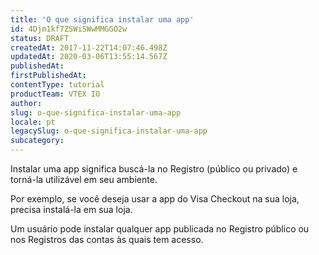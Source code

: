 ```yaml
---
title: 'O que significa instalar uma app'
id: 4Djm1kf7ZSWiSWwMMGGO2w
status: DRAFT
createdAt: 2017-11-22T14:07:46.498Z
updatedAt: 2020-03-06T13:55:14.567Z
publishedAt: 
firstPublishedAt: 
contentType: tutorial
productTeam: VTEX IO
author: 
slug: o-que-significa-instalar-uma-app
locale: pt
legacySlug: o-que-significa-instalar-uma-app
subcategory: 
---
```


Instalar uma app significa buscá-la no Registro (público ou privado) e torná-la utilizável em seu ambiente.

Por exemplo, se você deseja usar a app do Visa Checkout na sua loja, precisa instalá-la em sua loja.

Um usuário pode instalar qualquer app publicada no Registro público ou nos Registros das contas às quais tem acesso.
